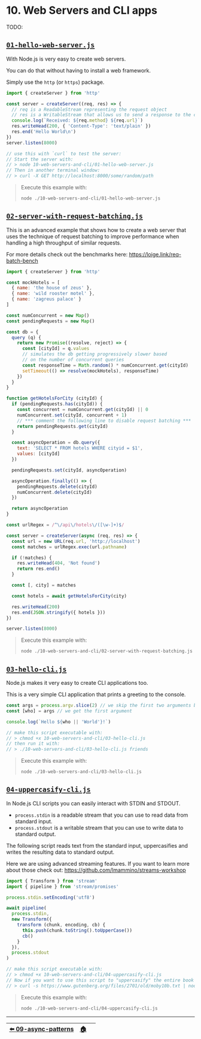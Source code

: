 <!-- ⚠️ FILE AUTOMATICALLY GENERATED. PLEASE DO NOT EDIT. CHANGE README.md.tpl INSTEAD! ⚠️  -->

# 10. Web Servers and CLI apps

TODO:


## [`01-hello-web-server.js`](./01-hello-web-server.js)

With Node.js is very easy to create web servers.

You can do that without having to install a web framework.

Simply use the `http` (or `https`) package.

```js
import { createServer } from 'http'

const server = createServer((req, res) => {
  // req is a ReadableStream representing the request object
  // res is a WritableStream that allows us to send a response to the client
  console.log(`Received: ${req.method} ${req.url}`)
  res.writeHead(200, { 'Content-Type': 'text/plain' })
  res.end('Hello World\n')
})
server.listen(8000)

// use this with `curl` to test the server:
// Start the server with:
// > node 10-web-servers-and-cli/01-hello-web-server.js
// Then in another terminal window:
// > curl -X GET http://localhost:8000/some/random/path
```

> Execute this example with:
>
> ```bash
> node ./10-web-servers-and-cli/01-hello-web-server.js
> ```


## [`02-server-with-request-batching.js`](./02-server-with-request-batching.js)

This is an advanced example that shows how to create a web server that uses
the technique of request batching to improve performance when handling a high throughput
of similar requests.

For more details check out the benchmarks here: https://loige.link/req-batch-bench

```js
import { createServer } from 'http'

const mockHotels = [
  { name: 'the house of zeus' },
  { name: 'wild rooster motel' },
  { name: 'zagreus palace' }
]

const numConcurrent = new Map()
const pendingRequests = new Map()

const db = {
  query (q) {
    return new Promise((resolve, reject) => {
      const [cityId] = q.values
      // simulates the db getting progressively slower based
      // on the number of concurrent queries
      const responseTime = Math.random() * numConcurrent.get(cityId)
      setTimeout(() => resolve(mockHotels), responseTime)
    })
  }
}

function getHotelsForCity (cityId) {
  if (pendingRequests.has(cityId)) {
    const concurrent = numConcurrent.get(cityId) || 0
    numConcurrent.set(cityId, concurrent + 1)
    // *** comment the following line to disable request batching ***
    return pendingRequests.get(cityId)
  }

  const asyncOperation = db.query({
    text: 'SELECT * FROM hotels WHERE cityid = $1',
    values: [cityId]
  })

  pendingRequests.set(cityId, asyncOperation)

  asyncOperation.finally(() => {
    pendingRequests.delete(cityId)
    numConcurrent.delete(cityId)
  })

  return asyncOperation
}

const urlRegex = /^\/api\/hotels\/([\w-]+)$/

const server = createServer(async (req, res) => {
  const url = new URL(req.url, 'http://localhost')
  const matches = urlRegex.exec(url.pathname)

  if (!matches) {
    res.writeHead(404, 'Not found')
    return res.end()
  }

  const [, city] = matches

  const hotels = await getHotelsForCity(city)

  res.writeHead(200)
  res.end(JSON.stringify({ hotels }))
})

server.listen(8000)
```

> Execute this example with:
>
> ```bash
> node ./10-web-servers-and-cli/02-server-with-request-batching.js
> ```


## [`03-hello-cli.js`](./03-hello-cli.js)

Node.js makes it very easy to create CLI applications too.

This is a very simple CLI application that prints a greeting to the console.

```js
const args = process.argv.slice(2) // we skip the first two arguments because they are `node` and the name of the script
const [who] = args // we get the first argument

console.log(`Hello ${who || 'World'}!`)

// make this script executable with:
// > chmod +x 10-web-servers-and-cli/03-hello-cli.js
// then run it with:
// > ./10-web-servers-and-cli/03-hello-cli.js friends
```

> Execute this example with:
>
> ```bash
> node ./10-web-servers-and-cli/03-hello-cli.js
> ```


## [`04-uppercasify-cli.js`](./04-uppercasify-cli.js)

In Node.js CLI scripts you can easily interact with STDIN and STDOUT.

- `process.stdin` is a readable stream that you can use to read data from standard input.
- `process.stdout` is a writable stream that you can use to write data to standard output.

The following script reads text from the standard input, uppercasifies and writes the resulting data to standard output.

Here we are using advanced streaming features. If you want to learn more about those check out: https://github.com/lmammino/streams-workshop

```js
import { Transform } from 'stream'
import { pipeline } from 'stream/promises'

process.stdin.setEncoding('utf8')

await pipeline(
  process.stdin,
  new Transform({
    transform (chunk, encoding, cb) {
      this.push(chunk.toString().toUpperCase())
      cb()
    }
  }),
  process.stdout
)

// make this script executable with:
// > chmod +x 10-web-servers-and-cli/04-uppercasify-cli.js
// Now if you want to use this script to "uppercasify" the entire book Moby Dick in real time:
// > curl -s https://www.gutenberg.org/files/2701/old/moby10b.txt | node 10-web-servers-and-cli/04-uppercasify-cli.js
```

> Execute this example with:
>
> ```bash
> node ./10-web-servers-and-cli/04-uppercasify-cli.js
> ```


---


| [⬅️ 09-async-patterns](/09-async-patterns/README.md) | [🏠](/README.md) |    |
|:----------------------------------------------------|:---------------:|--:|

